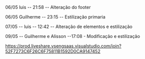 06/05 luis -- 21:58 -- Alteração do footer

06/05 Guilherme -- 23:15 -- Estilização primaria

07/05 -- luis -- 12:42 -- Alteração de elementos e estilização

09/05 -- Guilherme e Alisson --17:08 - Modificação e estilização

https://prod.liveshare.vsengsaas.visualstudio.com/join?52F7273C6F26C6F75811B1592D0CA9147452
